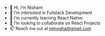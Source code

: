 - 👋 Hi, I’m Nishant
- 👀 I’m interested in Fullstack Development
- 🌱 I’m currently learning React Native
- 💞️ I’m looking to collaborate on React Projects
- 📫 Reach me out at nimogha@gmail.com

<!---
nimone/nimone is a ✨ special ✨ repository because its `README.md` (this file) appears on your GitHub profile.
You can click the Preview link to take a look at your changes.
--->
